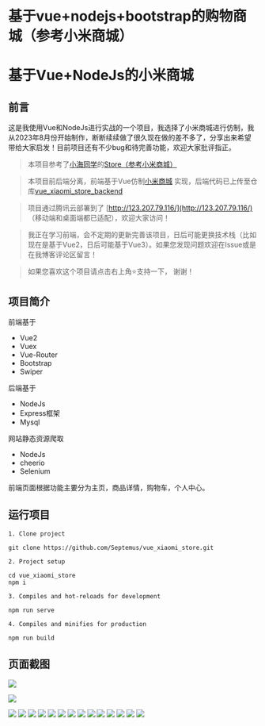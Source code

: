 # 基于vue+nodejs+bootstrap的购物商城（参考小米商城）


# 基于Vue+NodeJs的小米商城

## 前言

这是我使用Vue和NodeJs进行实战的一个项目，我选择了小米商城进行仿制，我从2023年8月份开始制作，断断续续做了很久现在做的差不多了，分享出来希望带给大家启发！目前项目还有不少bug和待完善功能，欢迎大家批评指正。

> 本项目参考了[小海同学](https://github.com/hai-27)的[Store（参考小米商城）
](https://github.com/hai-27/vue-store/tree/master)


> 本项目前后端分离，前端基于Vue仿制[小米商城](www.mi.com) 实现，后端代码已上传至仓库[vue_xiaomi_store_backend](https://github.com/hai-27/store-server)

> 项目通过腾讯云部署到了 [http://123.207.79.116/](http://123.207.79.116/) （移动端和桌面端都已适配），欢迎大家访问！


> 我正在学习前端，会不定期的更新完善该项目，日后可能更换技术栈（比如现在是基于Vue2，日后可能基于Vue3）。如果您发现问题欢迎在Issue或是在我博客评论区留言！

> 如果您喜欢这个项目请点击右上角⭐支持一下， 谢谢！


## 项目简介

前端基于
- Vue2
- Vuex
- Vue-Router
- Bootstrap
- Swiper

后端基于

- NodeJs
- Express框架
- Mysql

网站静态资源爬取

- NodeJs
- cheerio
- Selenium

前端页面根据功能主要分为主页，商品详情，购物车，个人中心。

## 运行项目

```
1. Clone project

git clone https://github.com/Septemus/vue_xiaomi_store.git

2. Project setup

cd vue_xiaomi_store
npm i

3. Compiles and hot-reloads for development

npm run serve

4. Compiles and minifies for production

npm run build
```


## 页面截图

![](/images/museum/screenshot1.png)

![](/images/museum/screenshot2.png)

![](/images/museum/screenshot3.png)
![](/images/museum/screenshot4.png)
![](/images/museum/screenshot5.png)
![](/images/museum/screenshot6.png)
![](/images/museum/screenshot7.png)
![](/images/museum/screenshot8.png)
![](/images/museum/screenshot9.png)
![](/images/museum/screenshot10.png)
![](/images/museum/screenshot11.png)
![](/images/museum/screenshot_mob1.png)
![](/images/museum/screenshot_mob2.png)
![](/images/museum/screenshot_mob3.png)
![](/images/museum/screenshot_mob4.png)
![](/images/museum/screenshot_mob5.png)





